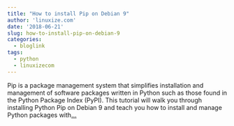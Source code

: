 ```yaml
---
title: "How to install Pip on Debian 9"
author: 'linuxize.com'
date: '2018-06-21'
slug: how-to-install-pip-on-debian-9
categories:
  - bloglink
tags:
  - python
  - linuxizecom
---
```


Pip is a package management system that simplifies installation and management of software packages written in Python such as those found in the Python Package Index (PyPI). This tutorial will walk you through installing Python Pip on Debian 9 and teach you how to install and manage Python packages with[... <i class="fas fa-external-link-alt"></i>](https://linuxize.com/post/how-to-install-pip-on-debian-9/)

